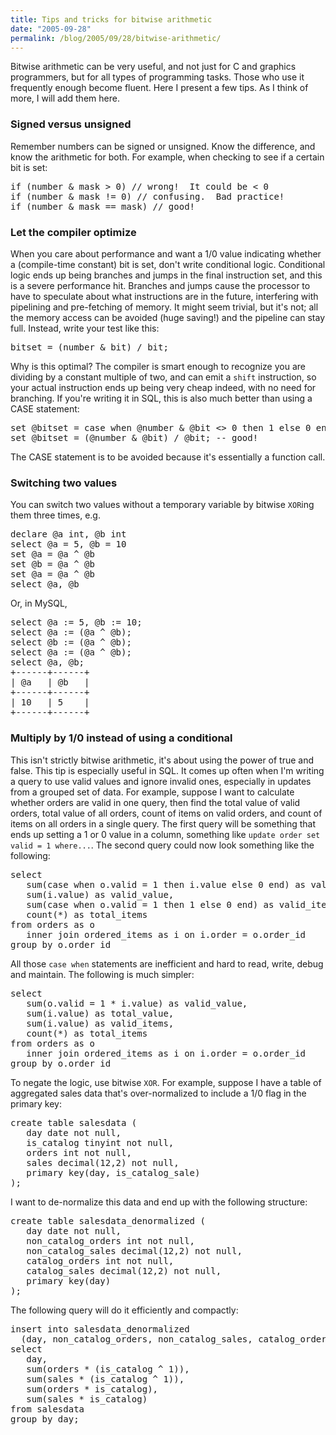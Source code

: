 ```yaml
---
title: Tips and tricks for bitwise arithmetic
date: "2005-09-28"
permalink: /blog/2005/09/28/bitwise-arithmetic/
---
```

Bitwise arithmetic can be very useful, and not just for C and graphics programmers, but for all types of programming tasks. Those who use it frequently enough become fluent. Here I present a few tips. As I think of more, I will add them here.

### Signed versus unsigned

Remember numbers can be signed or unsigned. Know the difference, and know the arithmetic for both. For example, when checking to see if a certain bit is set:

<pre>if (number & mask &gt; 0) // wrong!  It could be &lt; 0
if (number & mask != 0) // confusing.  Bad practice!
if (number & mask == mask) // good!</pre>

### Let the compiler optimize

When you care about performance and want a 1/0 value indicating whether a (compile-time constant) bit is set, don't write conditional logic. Conditional logic ends up being branches and jumps in the final instruction set, and this is a severe performance hit. Branches and jumps cause the processor to have to speculate about what instructions are in the future, interfering with pipelining and pre-fetching of memory. It might seem trivial, but it's not; all the memory access can be avoided (huge saving!) and the pipeline can stay full. Instead, write your test like this:

<pre>bitset = (number & bit) / bit;</pre>

Why is this optimal? The compiler is smart enough to recognize you are dividing by a constant multiple of two, and can emit a `shift` instruction, so your actual instruction ends up being very cheap indeed, with no need for branching. If you're writing it in SQL, this is also much better than using a CASE statement:

<pre>set @bitset = case when @number & @bit &lt;> 0 then 1 else 0 end; -- bad!
set @bitset = (@number & @bit) / @bit; -- good!</pre>

The CASE statement is to be avoided because it's essentially a function call.

### Switching two values

You can switch two values without a temporary variable by bitwise `XOR`ing them three times, e.g.

<pre>declare @a int, @b int
select @a = 5, @b = 10
set @a = @a ^ @b
set @b = @a ^ @b
set @a = @a ^ @b
select @a, @b</pre>

Or, in MySQL,

<pre>select @a := 5, @b := 10;
select @a := (@a ^ @b);
select @b := (@a ^ @b);
select @a := (@a ^ @b);
select @a, @b;
+------+------+
| @a   | @b   |
+------+------+
| 10   | 5    |
+------+------+</pre>

### Multiply by 1/0 instead of using a conditional

This isn't strictly bitwise arithmetic, it's about using the power of true and false. This tip is especially useful in SQL. It comes up often when I'm writing a query to use valid values and ignore invalid ones, especially in updates from a grouped set of data. For example, suppose I want to calculate whether orders are valid in one query, then find the total value of valid orders, total value of all orders, count of items on valid orders, and count of items on all orders in a single query. The first query will be something that ends up setting a 1 or 0 value in a column, something like `update order set valid = 1 where...`. The second query could now look something like the following:

<pre>select
   sum(case when o.valid = 1 then i.value else 0 end) as valid_value,
   sum(i.value) as valid_value,
   sum(case when o.valid = 1 then 1 else 0 end) as valid_items,
   count(*) as total_items
from orders as o
   inner join ordered_items as i on i.order = o.order_id
group by o.order_id</pre>

All those `case when` statements are inefficient and hard to read, write, debug and maintain. The following is much simpler:

<pre>select
   sum(o.valid = 1 * i.value) as valid_value,
   sum(i.value) as total_value,
   sum(i.value) as valid_items,
   count(*) as total_items
from orders as o
   inner join ordered_items as i on i.order = o.order_id
group by o.order_id</pre>

To negate the logic, use bitwise `XOR`. For example, suppose I have a table of aggregated sales data that's over-normalized to include a 1/0 flag in the primary key:

<pre>create table salesdata (
   day date not null,
   is_catalog tinyint not null,
   orders int not null,
   sales decimal(12,2) not null,
   primary key(day, is_catalog_sale)
);</pre>

I want to de-normalize this data and end up with the following structure:

<pre>create table salesdata_denormalized (
   day date not null,
   non_catalog_orders int not null,
   non_catalog_sales decimal(12,2) not null,
   catalog_orders int not null,
   catalog_sales decimal(12,2) not null,
   primary key(day)
);</pre>

The following query will do it efficiently and compactly:

<pre>insert into salesdata_denormalized
  (day, non_catalog_orders, non_catalog_sales, catalog_orders, catalog_sales)
select
   day,
   sum(orders * (is_catalog ^ 1)),
   sum(sales * (is_catalog ^ 1)),
   sum(orders * is_catalog),
   sum(sales * is_catalog)
from salesdata
group by day;</pre>
